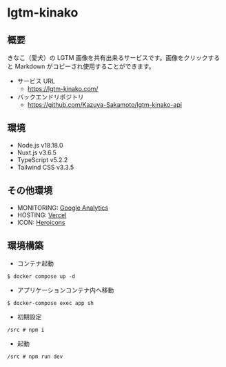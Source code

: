 # lgtm-kinako

## 概要

きなこ（愛犬）の LGTM 画像を共有出来るサービスです。画像をクリックすると Markdown がコピーされ使用することができます。

- サービス URL
  - https://lgtm-kinako.com/
- バックエンドリポジトリ
  - https://github.com/Kazuya-Sakamoto/lgtm-kinako-api

## 環境

- Node.js v18.18.0
- Nuxt.js v3.6.5
- TypeScript v5.2.2
- Tailwind CSS v3.3.5

## その他環境

- MONITORING: [Google Analytics](https://analytics.google.com/analytics/web/#/p287815666/reports/dashboard?params=_u..nav%3Dmaui&r=lifecycle-engagement-overview&ruid=lifecycle-engagement-overview,life-cycle,engagement&collectionId=life-cycle)
- HOSTING: [Vercel](https://vercel.com/dashboard)
- ICON: [Heroicons](https://heroicons.com/)

## 環境構築

- コンテナ起動

```
$ docker compose up -d
```

- アプリケーションコンテナ内へ移動

```
$ docker-compose exec app sh
```

- 初期設定

```
/src # npm i
```

- 起動

```
/src # npm run dev
```
